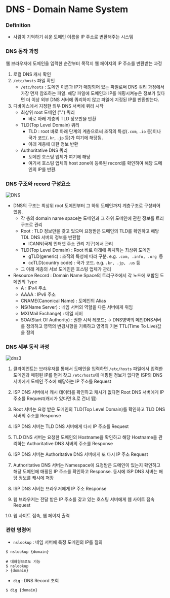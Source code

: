 DNS - Domain Name System
=========================

### Definition
* 사람이 기억하기 쉬운 도메인 이름을 IP 주소로 변환해주는 시스템

### DNS 동작 과정
웹 브라우저에 도메인을 입력한 순간부터 목적지 웹 페이지의 IP 주소를 반환받는 과정

1. 로컬 DNS 캐시 확인
2. `/etc/hosts` 파일 확인
    - `/etc/hosts` : 도메인 이름과 IP가 매핑되어 있는 파일로써 DNS 쿼리 과정에서 가장 먼저 참조하는 파일. 해당 파일에 도메인과 IP를 매핑시켜놓은 정보가 있다면 더 이상 외부 DNS 서버에 쿼리하지 않고 파일에 지정된 IP를 반환받는다.
3. 디바이스에서 지정한 외부 DNS 서버에 쿼리 시작
    - 최상위 root 도메인 (".") 쿼리
        - 바로 아래 계층의 TLD 정보만을 반환
    - TLD(Top Level Domain) 쿼리
        - TLD : root 바로 아래 단계의 계층으로써 조직의 특성(`.com`, `.io` 등)이나 국가 코드(`.kr`, `.jp` 등)가 여기에 해당됨.
        - 아래 계층에 대한 정보 반환
    - Authoritative DNS 쿼리
        - 도메인 호스팅 업체가 여기에 해당
        - 여기서 호스팅 업체의 host zone에 등록된 record를 확인하여 해당 도메인의 IP를 반환.

### DNS 구조와 record 구성요소
![DNS](https://user-images.githubusercontent.com/57285121/115060392-c5baf300-9f22-11eb-8b78-70527a4f04ba.PNG)
* DNS의 구조는 최상위 root 도메인부터 그 하위 도메인까지 계층구조로 구성되어 있음.
  * 각 층의 domain name space는 도메인과 그 하위 도메인에 관한 정보를 트리구조로 관리
  * Root : TLD 정보만을 갖고 있으며 요청받은 도메인의 TLD를 확인하고 해당 TDL DNS 서버의 정보를 반환함
    * ICANN(국제 인터넷 주소 관리 기구)에서 관리
  * TLD(Top Level Domain) : Root 바로 아래에 위치하는 최상위 도메인
    * gTLD(generic) : 조직의 특성에 따라 구분. e.g. `.com, .info, .org `등
    * ccTLD(country code) : 국가 코드. e.g. `.kr, .jp, .us` 등
  * 그 아래 계층의 서브 도메인은 호스팅 업체가 관리 
* Resource Record : Domain Name Space의 트리구조에서 각 노드에 포함된 도메인의 Type  
  * A : IPv4 주소   
  * AAAA : IPv6 주소
  * CNAME(Canonical Name) : 도메인의 Alias
  * NS(Name Server) : 네임 서버의 역할을 다른 서버에게 위임
  * MX(Mail Exchange) : 메일 서버
  * SOA(Start Of Authority) : 권한 시작 레코드; →  DNS영역의 메인DNS서버를 정의하고 영역의 변경사항을 기록하고 영역의 기본 TTL(Time To Live)값을 정의   
  
### DNS 세부 동작 과정

![dns3](https://user-images.githubusercontent.com/57285121/115513296-dfab5b80-a2bd-11eb-9374-469e9c97ba1c.PNG) 

1. 클라이언트는 브라우저를 통해서 도메인을 입력하면 `/etc/hosts` 파일에서 입력한 도메인과 매핑된 IP를 먼저 찾고 `/etc/hosts`에 매핑된 정보가 없다면 ISP의 DNS 서버에게 도메인 주소에 해당하는 IP 주소를 Request

2. ISP DNS 서버에서 캐시 데이터를 확인하고 캐시가 없다면 Root DNS 서버에게 IP 주소를 Request(캐시가 있다면 8.로 건너 뜀)

3. Root 서버는 요청 받은 도메인의 TLD(Top Level Domain)를 확인하고 TLD DNS 서버의 주소를 Response

4. ISP DNS 서버는 TLD DNS 서버에게 다시 IP 주소를 Request

5. TLD DNS 서버는 요청한 도메인의 Hostname을 확인하고 해당 Hostname을 관리하는 Authoritative DNS 서버의 주소를 Response

6. ISP DNS 서버는 Authoritative DNS 서버에게 또 다시 IP 주소 Request

7. Authoritative DNS 서버는 Namespace에 요청받은 도메인이 있는지 확인하고 해당 도메인에 매핑된 IP 주소를 확인하고 Response. 동시에 ISP DNS 서버는 해당 정보를 캐시에 저장

8. ISP DNS 서버는 브라우저에게 IP 주소 Response

9. 웹 브라우저는 전달 받은 IP 주소를 갖고 있는 호스팅 서버에게 웹 사이트 접속 Request

10. 웹 사이트 접속, 웹 페이지 출력

### 관련 명령어
* `nslookup` : 네임 서버에 특정 도메인의 IP를 질의
```
$ nslookup {domain}

# 대화형으로도 가능    
$ nslookup
> {domain}
```

* `dig` : DNS Record 조회

```
$ dig {domain}
```


